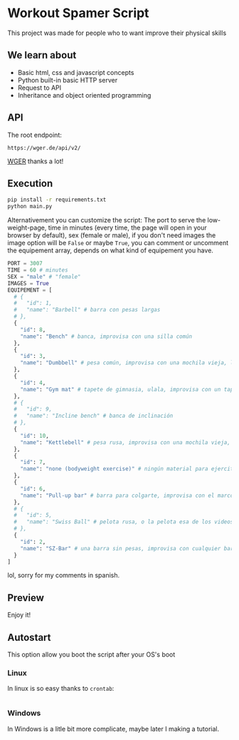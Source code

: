 # Workout Spamer Script
This project was made for people who to want improve their physical skills

## We learn about
* Basic html, css and javascript concepts
* Python built-in basic HTTP server
* Request to API
* Inheritance and object oriented programming

## API 
The root endpoint:
```
https://wger.de/api/v2/
```
[WGER](https://wger.de/es/software/features) thanks a lot!

## Execution

```bash
pip install -r requirements.txt
python main.py
```

Alternativement you can customize the script: The port to serve the low-weight-page, time in minutes (every time, the page will open in your browser by default), sex (female or male), if you don't need images the image option will be `False` or maybe `True`, you can comment or uncomment the equipement array, depends on what kind of equipement you have.

```python
PORT = 3007
TIME = 60 # minutes
SEX = "male" # "female"
IMAGES = True
EQUIPEMENT = [
  # {
  #   "id": 1,
  #   "name": "Barbell" # barra con pesas largas
  # },
  {
    "id": 8,
    "name": "Bench" # banca, improvisa con una silla común
  },
  {
    "id": 3,
    "name": "Dumbbell" # pesa común, improvisa con una mochila vieja, llenala de libros y cosas pesadas, alternativamente siempre hay una silla mejor si es de metal
  },
  {
    "id": 4,
    "name": "Gym mat" # tapete de gimnasia, ulala, improvisa con un tapete común :P
  },
  # {
  #   "id": 9,
  #   "name": "Incline bench" # banca de inclinación
  # },
  {
    "id": 10,
    "name": "Kettlebell" # pesa rusa, improvisa con una mochila vieja, llenala de libros y cosas pesadas
  },
  {
    "id": 7,
    "name": "none (bodyweight exercise)" # ningún material para ejercitarte, calistenia
  },
  {
    "id": 6,
    "name": "Pull-up bar" # barra para colgarte, improvisa con el marco de tu puerta 
  },
  # {
  #   "id": 5,
  #   "name": "Swiss Ball" # pelota rusa, o la pelota esa de los videos en los que dos sujetos colisionan
  # },
  {
    "id": 2,
    "name": "SZ-Bar" # una barra sin pesas, improvisa con cualquier barra
  }
]
```
lol, sorry for my comments in spanish.

## Preview

Enjoy it!

## Autostart
This option allow you boot the script after your OS's boot

### Linux
In linux is so easy thanks to `crontab`:
```
```

### Windows
In Windows is a litle bit more complicate, maybe later I making a tutorial.
